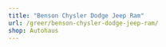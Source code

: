 ```yaml
---
title: "Benson Chysler Dodge Jeep Ram"
url: /greer/benson-chysler-dodge-jeep-ram/
shop: Autohaus
---
```

